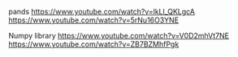 pands
https://www.youtube.com/watch?v=lkLl_QKLgcA
https://www.youtube.com/watch?v=5rNu16O3YNE

Numpy library
https://www.youtube.com/watch?v=V0D2mhVt7NE
https://www.youtube.com/watch?v=ZB7BZMhfPgk
